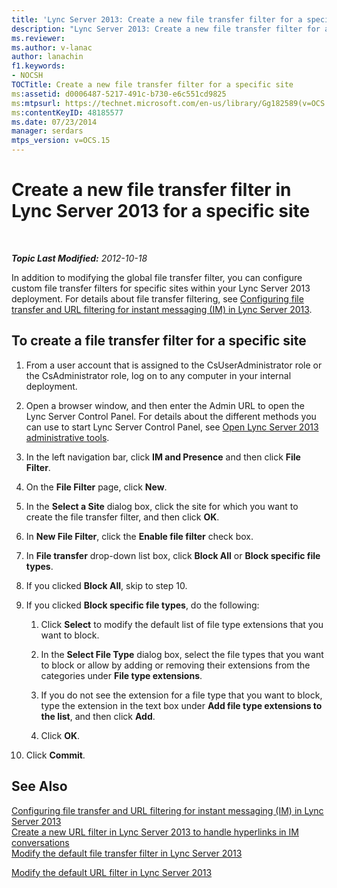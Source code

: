 ```yaml
---
title: 'Lync Server 2013: Create a new file transfer filter for a specific site'
description: "Lync Server 2013: Create a new file transfer filter for a specific site."
ms.reviewer: 
ms.author: v-lanac
author: lanachin
f1.keywords:
- NOCSH
TOCTitle: Create a new file transfer filter for a specific site
ms:assetid: d0006487-5217-491c-b730-e6c551cd9825
ms:mtpsurl: https://technet.microsoft.com/en-us/library/Gg182589(v=OCS.15)
ms:contentKeyID: 48185577
ms.date: 07/23/2014
manager: serdars
mtps_version: v=OCS.15
---
```


# Create a new file transfer filter in Lync Server 2013 for a specific site

<div data-xmlns="http://www.w3.org/1999/xhtml">

<div class="topic" data-xmlns="http://www.w3.org/1999/xhtml" data-msxsl="urn:schemas-microsoft-com:xslt" data-cs="https://msdn.microsoft.com/">

<div data-asp="https://msdn2.microsoft.com/asp">



</div>

<div id="mainSection">

<div id="mainBody">

<span> </span>

_**Topic Last Modified:** 2012-10-18_

In addition to modifying the global file transfer filter, you can configure custom file transfer filters for specific sites within your Lync Server 2013 deployment. For details about file transfer filtering, see [Configuring file transfer and URL filtering for instant messaging (IM) in Lync Server 2013](lync-server-2013-configuring-file-transfer-and-url-filtering-for-instant-messaging-im.md).

<div>

## To create a file transfer filter for a specific site

1.  From a user account that is assigned to the CsUserAdministrator role or the CsAdministrator role, log on to any computer in your internal deployment.

2.  Open a browser window, and then enter the Admin URL to open the Lync Server Control Panel. For details about the different methods you can use to start Lync Server Control Panel, see [Open Lync Server 2013 administrative tools](lync-server-2013-open-lync-server-administrative-tools.md).

3.  In the left navigation bar, click **IM and Presence** and then click **File Filter**.

4.  On the **File Filter** page, click **New**.

5.  In the **Select a Site** dialog box, click the site for which you want to create the file transfer filter, and then click **OK**.

6.  In **New File Filter**, click the **Enable file filter** check box.

7.  In **File transfer** drop-down list box, click **Block All** or **Block specific file types**.

8.  If you clicked **Block All**, skip to step 10.

9.  If you clicked **Block specific file types**, do the following:
    
    1.  Click **Select** to modify the default list of file type extensions that you want to block.
    
    2.  In the **Select File Type** dialog box, select the file types that you want to block or allow by adding or removing their extensions from the categories under **File type extensions**.
    
    3.  If you do not see the extension for a file type that you want to block, type the extension in the text box under **Add file type extensions to the list**, and then click **Add**.
    
    4.  Click **OK**.

10. Click **Commit**.

</div>

<div>

## See Also


[Configuring file transfer and URL filtering for instant messaging (IM) in Lync Server 2013](lync-server-2013-configuring-file-transfer-and-url-filtering-for-instant-messaging-im.md)  
[Create a new URL filter in Lync Server 2013 to handle hyperlinks in IM conversations](lync-server-2013-create-a-new-url-filter-to-handle-hyperlinks-in-im-conversations.md)  
[Modify the default file transfer filter in Lync Server 2013](lync-server-2013-modify-the-default-file-transfer-filter.md)  


[Modify the default URL filter in Lync Server 2013](lync-server-2013-modify-the-default-url-filter.md)  
  

</div>

</div>

<span> </span>

</div>

</div>

</div>

